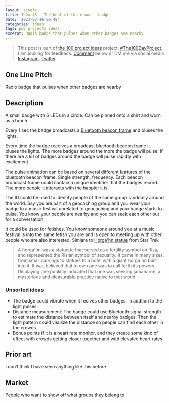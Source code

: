 ```yaml
---
layout: single
title: Idea 48 - The beat of the crowd - badge
date: '2023-03-16 00:48'
categories: ideas
tags: pdb projects ideas
excerpt: Radio badge that pulses when other badges are nearby
---
```


> This post is part of [the 100 project ideas](/projects/2023-100-ideas/) project. [#The100DayProject](https://www.the100dayproject.org/). I am looking for feedback. <a href='#utterances-comments'>Comment</a> below or DM me via social media <a href="https://instagram.com/funvill" rel="nofollow noopener noreferrer"><i class="fab fa-fw fa-instagram" aria-hidden="true"></i><span class="label">Instagram</span></a>, <a href="https://twitter.com/funvill" rel="nofollow noopener noreferrer"><i class="fab fa-fw fa-twitter" aria-hidden="true"></i><span class="label">Twitter</span></a>.

## One Line Pitch

Radio badge that pulses when other badges are nearby

## Description

A small badge with 6 LEDs in a circle. Can be pinned onto a shirt and worn as a broch.

Every 1 sec the badge broadcasts a [Bluetooth beacon frame](https://www.pointr.tech/blog/beacons-everything-you-need-to-know) and pluses the lights.

Every time the badge receives a broadcast bluetooth beacon frame it pluses the lights. The more badges around the more the badge will pulse. If there are a lot of badges around the badge will pulse rapidly with excitement.

The pulse animation can be based on several different features of the bluetooth beacon frame. Single strength, frequency. Each beacon broadcast frame could contain a unique identifier that the badges record. The more people it interacts with the happier it is.

The ID could be used to identify people of the same group randomly around the world. Say you are part of a geocaching group and you wear your badge to a music festival unrelated to geocaching and your badge starts to pulse. You know your people are nearby and you can seek each other out for a conversation.

It could be used for fetishes. You know someone around you at a music festival is into the same fetish you are and is open to meeting up with other people who are also interested. Simlare to [Horga'hn statue](https://memory-alpha.fandom.com/wiki/Horga%27hn) from Star Trek

> A horga'hn was a statuette that served as a fertility symbol on Risa, and represented the Risian symbol of sexuality. It came in many sizes, from small carvings to statues to a hotel with a giant horga'hn built into it. It was believed that to own one was to call forth its powers. Displaying one publicly indicated that one was seeking jamaharon, a mysterious and pleasurable practice native to that world.

### Unsorted ideas

- The badge could vibrate when it recives other badges, in addtion to the light pulses.
- Distance measurement: The badge could use Bluetooth signal strength to estimate the distance between itself and nearby badges. Then the light pattern could visulize the distance so people can find each other in the crowds.
- Bonus points if it is a heart rate monitor, and they create some kind of effect with crowds getting closer together and with elevated heart rates

## Prior art

I don’t think I have seen anything like this before

## Market

People who want to show off what groups they belong to
